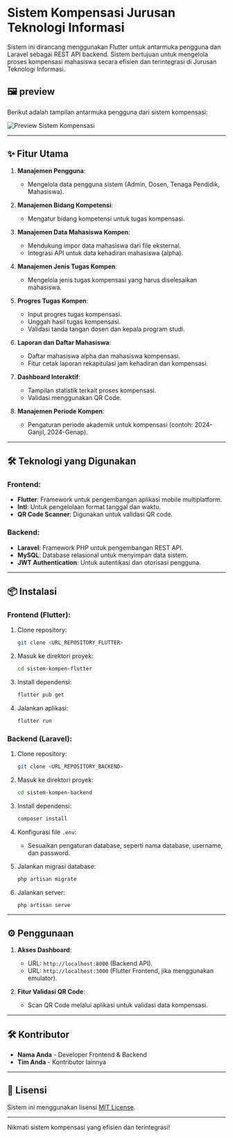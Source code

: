 # Sistem Kompensasi Jurusan Teknologi Informasi

Sistem ini dirancang menggunakan Flutter untuk antarmuka pengguna dan Laravel sebagai REST API backend. Sistem bertujuan untuk mengelola proses kompensasi mahasiswa secara efisien dan terintegrasi di Jurusan Teknologi Informasi.

## 🖼️ preview

Berikut adalah tampilan antarmuka pengguna dari sistem kompensasi:

![Preview Sistem Kompensasi](img/preview.png)

---

## ✨ Fitur Utama

1. **Manajemen Pengguna**: 
   - Mengelola data pengguna sistem (Admin, Dosen, Tenaga Pendidik, Mahasiswa).

2. **Manajemen Bidang Kompetensi**:
   - Mengatur bidang kompetensi untuk tugas kompensasi.

3. **Manajemen Data Mahasiswa Kompen**:
   - Mendukung impor data mahasiswa dari file eksternal.
   - Integrasi API untuk data kehadiran mahasiswa (alpha).

4. **Manajemen Jenis Tugas Kompen**:
   - Mengelola jenis tugas kompensasi yang harus diselesaikan mahasiswa.

5. **Progres Tugas Kompen**:
   - Input progres tugas kompensasi.
   - Unggah hasil tugas kompensasi.
   - Validasi tanda tangan dosen dan kepala program studi.

6. **Laporan dan Daftar Mahasiswa**:
   - Daftar mahasiswa alpha dan mahasiswa kompensasi.
   - Fitur cetak laporan rekapitulasi jam kehadiran dan kompensasi.

7. **Dashboard Interaktif**:
   - Tampilan statistik terkait proses kompensasi.
   - Validasi menggunakan QR Code.

8. **Manajemen Periode Kompen**:
   - Pengaturan periode akademik untuk kompensasi (contoh: 2024-Ganjil, 2024-Genap).

---

## 🛠️ Teknologi yang Digunakan

### **Frontend**:
- **Flutter**: Framework untuk pengembangan aplikasi mobile multiplatform.
- **Intl**: Untuk pengelolaan format tanggal dan waktu.
- **QR Code Scanner**: Digunakan untuk validasi QR code.

### **Backend**:
- **Laravel**: Framework PHP untuk pengembangan REST API.
- **MySQL**: Database relasional untuk menyimpan data sistem.
- **JWT Authentication**: Untuk autentikasi dan otorisasi pengguna.

---

## 📦 Instalasi

### **Frontend (Flutter):**

1. Clone repository:
   ```bash
   git clone <URL_REPOSITORY_FLUTTER>
   ```

2. Masuk ke direktori proyek:
   ```bash
   cd sistem-kompen-flutter
   ```

3. Install dependensi:
   ```bash
   flutter pub get
   ```

4. Jalankan aplikasi:
   ```bash
   flutter run
   ```

### **Backend (Laravel):**

1. Clone repository:
   ```bash
   git clone <URL_REPOSITORY_BACKEND>
   ```

2. Masuk ke direktori proyek:
   ```bash
   cd sistem-kompen-backend
   ```

3. Install dependensi:
   ```bash
   composer install
   ```

4. Konfigurasi file `.env`:
   - Sesuaikan pengaturan database, seperti nama database, username, dan password.

5. Jalankan migrasi database:
   ```bash
   php artisan migrate
   ```

6. Jalankan server:
   ```bash
   php artisan serve
   ```

---

## ⚙️ Penggunaan

1. **Akses Dashboard**:
   - URL: `http://localhost:8000` (Backend API).
   - URL: `http://localhost:3000` (Flutter Frontend, jika menggunakan emulator).

2. **Fitur Validasi QR Code**:
   - Scan QR Code melalui aplikasi untuk validasi data kompensasi.

---

## 🛠️ Kontributor

- **Nama Anda** - Developer Frontend & Backend
- **Tim Anda** - Kontributor lainnya

---

## 📜 Lisensi

Sistem ini menggunakan lisensi [MIT License](LICENSE).

---

Nikmati sistem kompensasi yang efisien dan terintegrasi!

